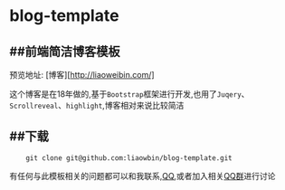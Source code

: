 # blog-template

##前端简洁博客模板
---
预览地址: [博客][http://liaoweibin.com/]

这个博客是在18年做的,基于`Bootstrap`框架进行开发,也用了`Juqery`、`Scrollreveal`、`highlight`,博客相对来说比较简洁

##下载
---
```
	git clone git@github.com:liaowbin/blog-template.git
```

有任何与此模板相关的问题都可以和我联系,[QQ](tencent://message/?uin=2293044773&Site=qq&Menu=yes),或者加入相关[QQ群](https://jq.qq.com/?_wv=1027&k=5mH9Yeq)进行讨论
